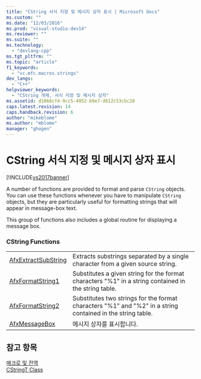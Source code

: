 ```yaml
---
title: "CString 서식 지정 및 메시지 상자 표시 | Microsoft Docs"
ms.custom: ""
ms.date: "12/03/2016"
ms.prod: "visual-studio-dev14"
ms.reviewer: ""
ms.suite: ""
ms.technology: 
  - "devlang-cpp"
ms.tgt_pltfrm: ""
ms.topic: "article"
f1_keywords: 
  - "vc.mfc.macros.strings"
dev_langs: 
  - "C++"
helpviewer_keywords: 
  - "CString 개체, 서식 지정 및 메시지 상자"
ms.assetid: d1068cf4-9cc5-4952-b9e7-d612c53cbc28
caps.latest.revision: 14
caps.handback.revision: 6
author: "mikeblome"
ms.author: "mblome"
manager: "ghogen"
---
```

# CString 서식 지정 및 메시지 상자 표시
[!INCLUDE[vs2017banner](../../assembler/inline/includes/vs2017banner.md)]

A number of functions are provided to format and parse `CString` objects.  You can use these functions whenever you have to manipulate `CString` objects, but they are particularly useful for formatting strings that will appear in message\-box text.  
  
 This group of functions also includes a global routine for displaying a message box.  
  
### CString Functions  
  
|||  
|-|-|  
|[AfxExtractSubString](../Topic/AfxExtractSubString.md)|Extracts substrings separated by a single character from a given source string.|  
|[AfxFormatString1](../Topic/AfxFormatString1.md)|Substitutes a given string for the format characters "%1" in a string contained in the string table.|  
|[AfxFormatString2](../Topic/AfxFormatString2.md)|Substitutes two strings for the format characters "%1" and "%2" in a string contained in the string table.|  
|[AfxMessageBox](../Topic/AfxMessageBox.md)|메시지 상자를 표시합니다.|  
  
## 참고 항목  
 [매크로 및 전역](../../mfc/reference/mfc-macros-and-globals.md)   
 [CStringT Class](../../atl-mfc-shared/reference/cstringt-class.md)